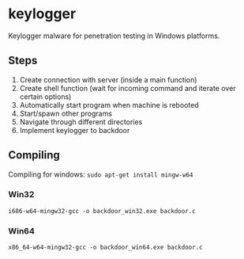 # keylogger

Keylogger malware for penetration testing in Windows platforms.

## Steps

1. Create connection with server (inside a main function)
2. Create shell function (wait for incoming command and iterate over certain options)
3. Automatically start program when machine is rebooted
4. Start/spawn other programs
5. Navigate through different directories
6. Implement keylogger to backdoor

## Compiling

Compiling for windows:
`sudo apt-get install mingw-w64`

### Win32

`i686-w64-mingw32-gcc -o backdoor_win32.exe backdoor.c`

### Win64

`x86_64-w64-mingw32-gcc -o backdoor_win64.exe backdoor.c`
